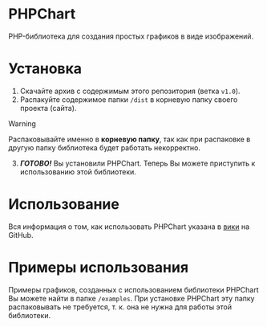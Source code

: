 # PHPChart
PHP-библиотека для создания простых графиков в виде изображений.

# Установка
1) Скачайте архив с содержимым этого репозитория (ветка `v1.0`).
2) Распакуйте содержимое папки `/dist` в корневую папку своего проекта (сайта).
>[!WARNING]
>Распаковывайте именно в **корневую папку**, так как при распаковке в другую папку библиотека будет работать некорректно.
3) **_ГОТОВО!_** Вы установили PHPChart. Теперь Вы можете приступить к использованию этой библиотеки.

# Использование
Вся информация о том, как использовать PHPChart указана в [вики](https://github.com/App327/PHPChart/wiki) на GitHub.

# Примеры использования
Примеры графиков, созданных с использованием библиотеки PHPChart Вы можете найти в папке `/examples`. При установке PHPChart эту папку распаковывать не требуется, т. к. она не нужна для работы этой библиотеки.
